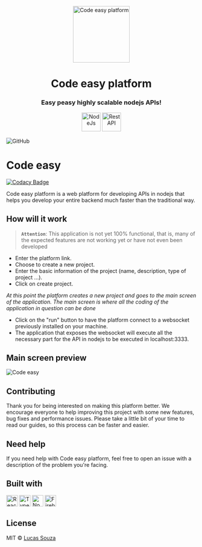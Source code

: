 <p align="center">
  <img src="https://raw.githubusercontent.com/lucasdevargassouza/code-easy-web/master/projeto/code-easy.png" height="150" width="150" alt="Code easy platform" />
</p>

<h2 align="center" style="font-size:28px;font-weight:bold">Code easy platform</h2>

<h3 align="center">
  Easy peasy highly scalable nodejs APIs!
</h3>
<p align="center">
  <img src="https://raw.githubusercontent.com/lucasdevargassouza/code-easy-web/master/projeto/nodejs.svg" height="50" width="50" alt="NodeJs" />
  <img src="https://raw.githubusercontent.com/lucasdevargassouza/code-easy-web/master/projeto/RestAPI.png" height="50" width="50" alt="Rest API" />
</p>

![GitHub](https://raw.githubusercontent.com/lucasdevargassouza/code-easy-web/master/projeto/mit.svg)
<br>

# Code easy

[![Codacy Badge](https://api.codacy.com/project/badge/Grade/98c22045d3924f2fbf045b5da3ef7efa)](https://app.codacy.com/gh/code-easy-platform/code-easy-web?utm_source=github.com&utm_medium=referral&utm_content=code-easy-platform/code-easy-web&utm_campaign=Badge_Grade_Dashboard)

Code easy platform is a web platform for developing APIs in nodejs that helps you develop your entire backend much faster than the traditional way.

## How will it work

> **`Attention`**: This application is not yet 100% functional, that is, many of the expected features are not working yet or have not even been developed

* Enter the platform link.
* Choose to create a new project.
* Enter the basic information of the project (name, description, type of project ...).
* Click on create project.

*At this point the platform creates a new project and goes to the main screen of the application. The main screen is where all the coding of the application in question can be done*

* Click on the "run" button to have the platform connect to a websocket previously installed on your machine.
* The application that exposes the websocket will execute all the necessary part for the API in nodejs to be executed in localhost:3333.

## Main screen preview

![Code easy](https://raw.githubusercontent.com/lucasdevargassouza/code-easy-web/master/projeto/Code-easy-web.PNG)

## Contributing

Thank you for being interested on making this platform better. We encourage everyone to help improving this project with some new features, bug fixes and performance issues. Please take a little bit of your time to read our guides, so this process can be faster and easier.

## Need help

If you need help with Code easy platform, feel free to open an issue with a description of the problem you're facing.

## Built with

<p align="left">
  <img src="https://raw.githubusercontent.com/lucasdevargassouza/code-easy-web/master/projeto/ReactJs.png" height="30" width="30" alt="React Js" />
  <img src="https://raw.githubusercontent.com/lucasdevargassouza/code-easy-web/master/projeto/typescript.png" height="30" width="30" alt="Typescript" />
  <img src="https://raw.githubusercontent.com/lucasdevargassouza/code-easy-web/master/projeto/nodejs.svg" height="30" width="30" alt="NodeJs" />
  <img src="https://raw.githubusercontent.com/lucasdevargassouza/code-easy-web/master/projeto/firebase.png" height="30" width="30" alt="Firebase" />
</p>

## License

MIT © [Lucas Souza](https://lucasdevargassouza.com.br)
